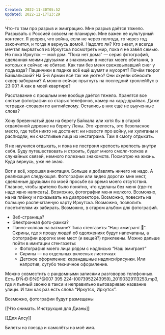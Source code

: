 ```yaml
---
Created: 2022-11-30T05:52
Updated: 2022-12-17T23:29
---
```

Что-то там про разрыв и эмиграцию. Мне разрыв даётся тяжело. Разрывать с Россией совсем не планирую. Мне важен её культурный контекст. Я уверен, что война, если не через полгода, то через год закончится, и тогда я вернусь домой. Надолго ли? Кто знает, я всегда мечтал вырваться из Иркутска посмотреть мир, пока я не завёл семью. Но пока Иркутск — мой дом. “Пока нет дома” — серия фотографий, сделанная моими друзьями и знакомыми в местах моего обитания, в которых я сейчас не обитаю. Как там без меня свежевыпавший снег у подъезда? Пацанчики в падике всё ещё шумят и мусорят? Почём творог Байкальский? На 5-й Армии всё так же уютно? Они охуели обносить сквер заборами? А можно сейчас прыгнуть на последний троллейбус в 23:00? А как в моей квартире?

Расставание с прошлым мне вообще даётся тяжело. Хранятся все снятые фотографии со старых телефонов, камер на хард-драйвах. Даже тетрадки-словари по английскому. Остались в них ещё не выученные слова?

Хочу бревенчатый дом на берегу Байкала или хотя бы в старой отдалённой деревне на берегу Лены. Это крепость, это безопасное место, где тебя никто не достанет: ни новости про войну, ни хулиганы и распиздяи, ни счастливые лица из инстаграма. Там я смогу отдыхать.

Я не научился отдыхать, и пока не построил крепость крепость внутри себя. Буду путешествовать и строить, будет много смолл-толков и случайных связей, немного полезных знакомств. Посмотрю на жизнь. Куда вернусь, уже не знаю.

  

Вот и всё, хорошая аннотация. Больше и добавлять ничего не надо. А реализация следующая. Фотографии или видео дорогих мне мест, сделанные друзьями по моей просьбе во время моего отсутствия. Главное, чтобы зрителю было понятно, что сделаны без меня (где-то надо явно написать). Возможно, фотографии меня мелкого. Возможно, на на плёнку и показывать на диапроекторе. Возможно, повесить на большую распечатанную карту Иркутска. Возможно, позволить посетителям их забирать. Возможно, в старом альбом для фотографий.

- Веб-страница?
- Электронная фото-рамка?
- Панно-коллаж на ватмане? Типа стенгазеты “Наш эмигрант 🥰”. Скрины, где я прошу людей об одолжениях будут напечатаны, а фотографии дорогих мне мест (и вещей?) приклеены. Можно дальше пойти в имитации стенгазеты:
    - Фотография моего лица рядом с надписью “Наш эмигрант”
    - Скрины — на отдельных вклееных листочках
    - Детское оформление: карандашные надписи/рисунки. Или напротив, сугубо техничное оформление.

Можно совместить с рандомными записями разговоров телефонных. Есть Ð’Ñ‹Ð·Ð¾Ð²@007 395 224-(0073952243959)_20190329113253.mp3, где я пьяный звоню в такси и неправильно выговариваю название улицы. И там как раз есть слова “Иркутск, Иркутск”.

Возможно, фотографии будут размещены

[[Что снимать. Инструкция для Дианы]]

[[Для Алсу]]

Билеты на поезда и самолёты на моё имя.